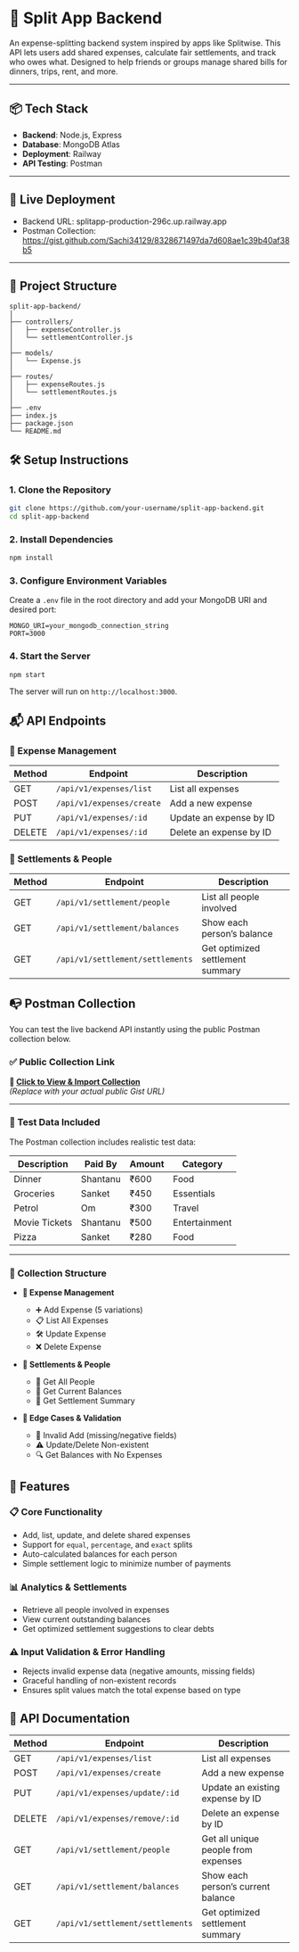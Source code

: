 # 🧾 Split App Backend

An expense-splitting backend system inspired by apps like Splitwise. This API lets users add shared expenses, calculate fair settlements, and track who owes what. Designed to help friends or groups manage shared bills for dinners, trips, rent, and more.

---

## 📦 Tech Stack

- **Backend**: Node.js, Express
- **Database**: MongoDB Atlas
- **Deployment**: Railway
- **API Testing**: Postman

---

## 🚀 Live Deployment

- Backend URL: splitapp-production-296c.up.railway.app  
- Postman Collection: https://gist.github.com/Sachi34129/8328671497da7d608ae1c39b40af38b5

---

## 📂 Project Structure

```
split-app-backend/
│
├── controllers/
│   ├── expenseController.js
│   └── settlementController.js
│
├── models/
│   └── Expense.js
│
├── routes/
│   ├── expenseRoutes.js
│   └── settlementRoutes.js
│
├── .env
├── index.js
├── package.json
└── README.md
```

## 🛠️ Setup Instructions

### 1. Clone the Repository

```bash
git clone https://github.com/your-username/split-app-backend.git
cd split-app-backend
```

### 2. Install Dependencies

```bash
npm install
```

### 3. Configure Environment Variables

Create a `.env` file in the root directory and add your MongoDB URI and desired port:

```env
MONGO_URI=your_mongodb_connection_string
PORT=3000
```

### 4. Start the Server

```bash
npm start
```

The server will run on `http://localhost:3000`.


## 📬 API Endpoints

### 📁 Expense Management

| Method | Endpoint                     | Description                    |
|--------|------------------------------|--------------------------------|
| GET    | `/api/v1/expenses/list`      | List all expenses              |
| POST   | `/api/v1/expenses/create`    | Add a new expense              |
| PUT    | `/api/v1/expenses/:id`       | Update an expense by ID        |
| DELETE | `/api/v1/expenses/:id`       | Delete an expense by ID        |

### 📁 Settlements & People

| Method | Endpoint                             | Description                         |
|--------|--------------------------------------|-------------------------------------|
| GET    | `/api/v1/settlement/people`          | List all people involved            |
| GET    | `/api/v1/settlement/balances`        | Show each person’s balance          |
| GET    | `/api/v1/settlement/settlements`     | Get optimized settlement summary    |


## 📭 Postman Collection

You can test the live backend API instantly using the public Postman collection below.

### ✅ Public Collection Link

**🔗 [Click to View & Import Collection](https://gist.github.com/Sachi34129/8328671497da7d608ae1c39b40af38b5)**  
*(Replace with your actual public Gist URL)*

---

### 🧪 Test Data Included

The Postman collection includes realistic test data:

| Description    | Paid By   | Amount | Category       |
|----------------|-----------|--------|----------------|
| Dinner         | Shantanu  | ₹600   | Food           |
| Groceries      | Sanket    | ₹450   | Essentials     |
| Petrol         | Om        | ₹300   | Travel         |
| Movie Tickets  | Shantanu  | ₹500   | Entertainment  |
| Pizza          | Sanket    | ₹280   | Food           |

---

### 📂 Collection Structure

- **📁 Expense Management**
  - ➕ Add Expense (5 variations)
  - 📋 List All Expenses
  - 🛠️ Update Expense
  - ❌ Delete Expense

- **📁 Settlements & People**
  - 👥 Get All People
  - 💸 Get Current Balances
  - 🔄 Get Settlement Summary

- **📁 Edge Cases & Validation**
  - 🚫 Invalid Add (missing/negative fields)
  - ⚠️ Update/Delete Non-existent
  - 🔍 Get Balances with No Expenses


## 🧠 Features

### 📋 Core Functionality
- Add, list, update, and delete shared expenses
- Support for `equal`, `percentage`, and `exact` splits
- Auto-calculated balances for each person
- Simple settlement logic to minimize number of payments

### 📊 Analytics & Settlements
- Retrieve all people involved in expenses
- View current outstanding balances
- Get optimized settlement suggestions to clear debts

### ⚠️ Input Validation & Error Handling
- Rejects invalid expense data (negative amounts, missing fields)
- Graceful handling of non-existent records
- Ensures split values match the total expense based on type

## 📘 API Documentation

| Method | Endpoint                             | Description                         |
|--------|--------------------------------------|-------------------------------------|
| GET    | `/api/v1/expenses/list`              | List all expenses                   |
| POST   | `/api/v1/expenses/create`            | Add a new expense                   |
| PUT    | `/api/v1/expenses/update/:id`        | Update an existing expense by ID   |
| DELETE | `/api/v1/expenses/remove/:id`        | Delete an expense by ID            |
| GET    | `/api/v1/settlement/people`          | Get all unique people from expenses|
| GET    | `/api/v1/settlement/balances`        | Show each person’s current balance |
| GET    | `/api/v1/settlement/settlements`     | Get optimized settlement summary   |
